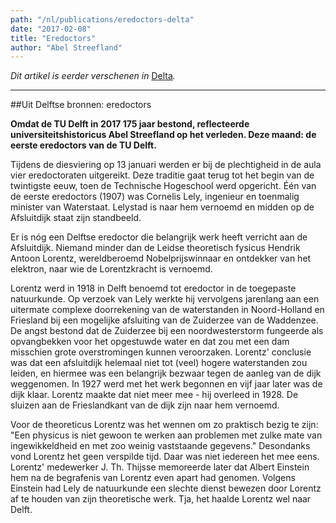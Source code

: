 ```yaml
---
path: "/nl/publications/eredoctors-delta"
date: "2017-02-08"
title: "Eredoctors"
author: "Abel Streefland"
---
```


*Dit artikel is eerder verschenen in* [Delta](https://www.delta.tudelft.nl/article/uit-delftse-bronnen-eredoctors)*.*

---

##Uit Delftse bronnen: eredoctors

**Omdat de TU Delft in 2017 175 jaar bestond, reflecteerde universiteitshistoricus Abel Streefland op het verleden. Deze maand: de eerste eredoctors van de TU Delft.**

Tijdens de diesviering op 13 januari werden er bij de plechtigheid in de aula vier eredoctoraten uitgereikt. Deze traditie gaat terug tot het begin van de twintigste eeuw, toen de Technische Hogeschool werd opgericht. Één van de eerste eredoctors (1907) was Cornelis Lely, ingenieur en toenmalig minister van Waterstaat. Lelystad is naar hem vernoemd en midden op de Afsluitdijk staat zijn standbeeld.

Er is nóg een Delftse eredoctor die belangrijk werk heeft verricht aan de Afsluitdijk. Niemand minder dan de Leidse theoretisch fysicus Hendrik Antoon Lorentz, wereldberoemd Nobelprijswinnaar en ontdekker van het elektron, naar wie de Lorentzkracht is vernoemd.

Lorentz werd in 1918 in Delft benoemd tot eredoctor in de toegepaste natuurkunde. Op verzoek van Lely werkte hij vervolgens jarenlang aan een uitermate complexe doorrekening van de waterstanden in Noord-Holland en Friesland bij een mogelijke afsluiting van de Zuiderzee van de Waddenzee. De angst bestond dat de Zuiderzee bij een noordwesterstorm fungeerde als opvangbekken voor het opgestuwde water en dat zou met een dam misschien grote overstromingen kunnen veroorzaken. Lorentz' conclusie was dat een afsluitdijk helemaal niet tot (veel) hogere waterstanden zou leiden, en hiermee was een belangrijk bezwaar tegen de aanleg van de dijk weggenomen. In 1927 werd met het werk begonnen en vijf jaar later was de dijk klaar. Lorentz maakte dat niet meer mee - hij overleed in 1928. De sluizen aan de Frieslandkant van de dijk zijn naar hem vernoemd.

Voor de theoreticus Lorentz was het wennen om zo praktisch bezig te zijn: "Een physicus is niet gewoon te werken aan problemen met zulke mate van ingewikkeldheid en met zoo weinig vaststaande gegevens." Desondanks vond Lorentz het geen verspilde tijd. Daar was niet iedereen het mee eens. Lorentz' medewerker J. Th. Thijsse memoreerde later dat Albert Einstein hem na de begrafenis van Lorentz even apart had genomen. Volgens Einstein had Lely de natuurkunde een slechte dienst bewezen door Lorentz af te houden van zijn theoretische werk. Tja, het haalde Lorentz wel naar Delft.